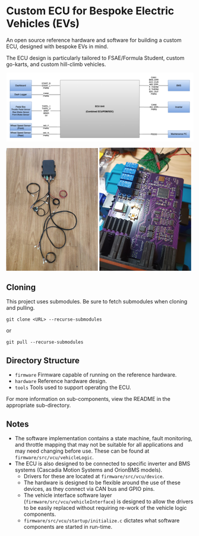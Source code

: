 # Custom ECU for Bespoke Electric Vehicles (EVs)

An open source reference hardware and software for building a custom ECU, designed with bespoke EVs in mind.

The ECU design is particularly tailored to FSAE/Formula Student, custom go-karts, and custom hill-climb vehicles.

![Top Level Block Diagram](hardware/images/ECU_block_design_ECU_system_diagram.png)

<p float="left">
  <img src="hardware/images/ECU_Loom.jpeg" width="49%" />
  <img src="hardware/images/ECU_PCBA.jpg" width="49%" />
</p>

## Cloning

This project uses submodules. Be sure to fetch submodules when cloning and pulling.

```
git clone <URL> --recurse-submodules
```
or
```
git pull --recurse-submodules
```

## Directory Structure

 * `firmware` Firmware capable of running on the reference hardware.
 * `hardware` Reference hardware design.
 * `tools` Tools used to support operating the ECU.

For more information on sub-components, view the README in the appropriate sub-directory.

## Notes

* The software implementation contains a state machine, fault monitoring, and throttle mapping that may not be suitable for all applications and may need changing before use. These can be found at `firmware/src/vcu/vehicleLogic`.
* The ECU is also designed to be connected to specific inverter and BMS systems (Cascadia Motion Systems and OrionBMS models). 
  * Drivers for these are located at `firmware/src/vcu/device`.
  * The hardware is designed to be flexible around the use of these devices, as they connect via CAN bus and GPIO pins.
  * The vehicle interface software layer (`firmware/src/vcu/vehicleInterface`) is designed to allow the drivers to be easily replaced without requiring re-work of the vehicle logic components.
  * `firmware/src/vcu/startup/initialize.c` dictates what software components are started in run-time.
